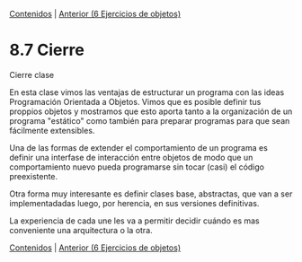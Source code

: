 [Contenidos](../Contenidos.md) \| [Anterior (6 Ejercicios de objetos)](06_Ejs_OOP.md)

# 8.7 Cierre

Cierre clase


En esta clase vimos las ventajas de estructurar un programa con las ideas Programación Orientada a Objetos. Vimos que es posible definir tus proppios objetos y mostramos que esto aporta tanto a la organización de un programa "estático" como también para preparar programas para que sean fácilmente extensibles. 

Una de las formas de extender el comportamiento de un programa es definir una interfase de interacción entre objetos de modo que un comportamiento nuevo pueda programarse sin tocar (casi) el código preexistente. 

Otra forma muy interesante es definir clases base, abstractas, que van a ser implementadadas luego, por herencia, en sus versiones definitivas. 

La experiencia de cada une les va a permitir decidir cuándo es mas conveniente una arquitectura o la otra.




[Contenidos](../Contenidos.md) \| [Anterior (6 Ejercicios de objetos)](06_Ejs_OOP.md)


